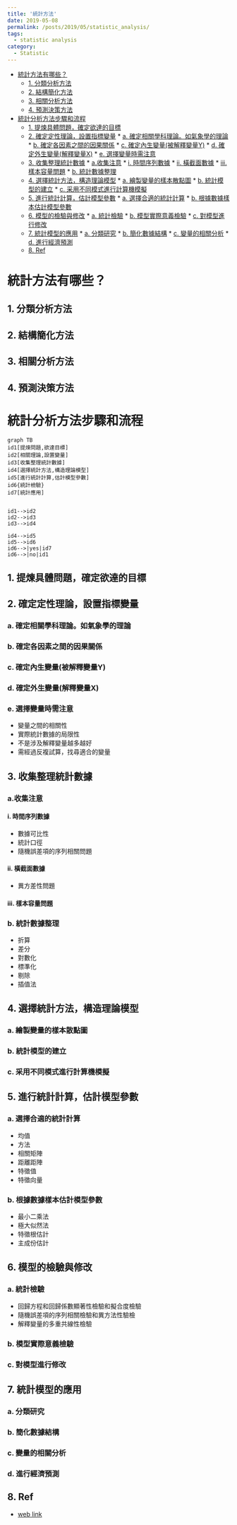 ```yaml
---
title: '統計方法'
date: 2019-05-08
permalink: /posts/2019/05/statistic_analysis/
tags:
  - statistic analysis
category:
  - Statistic
---
```

<!-- @import "[TOC]" {cmd="toc" depthFrom=1 depthTo=6 orderedList=false} -->

<!-- code_chunk_output -->

* [統計方法有哪些？](#統計方法有哪些)
	* [1. 分類分析方法](#1-分類分析方法)
	* [2. 結構簡化方法](#2-結構簡化方法)
	* [3. 相關分析方法](#3-相關分析方法)
	* [4. 預測決策方法](#4-預測決策方法)
* [統計分析方法步驟和流程](#統計分析方法步驟和流程)
	* [1. 提煉具體問題，確定欲達的目標](#1-提煉具體問題確定欲達的目標)
	* [2. 確定定性理論，設置指標變量](#2-確定定性理論設置指標變量)
			* [a. 確定相關學科理論。如氣象學的理論](#a-確定相關學科理論-如氣象學的理論)
			* [b. 確定各因素之間的因果關係](#b-確定各因素之間的因果關係)
			* [c. 確定內生變量(被解釋變量Y)](#c-確定內生變量被解釋變量y)
			* [d. 確定外生變量(解釋變量X)](#d-確定外生變量解釋變量x)
			* [e. 選擇變量時需注意](#e-選擇變量時需注意)
	* [3. 收集整理統計數據](#3-收集整理統計數據)
			* [a.收集注意](#a收集注意)
				* [i. 時間序列數據](#i-時間序列數據)
				* [ii. 橫截面數據](#ii-橫截面數據)
				* [iii. 樣本容量問題](#iii-樣本容量問題)
			* [b. 統計數據整理](#b-統計數據整理)
	* [4. 選擇統計方法，構造理論模型](#4-選擇統計方法構造理論模型)
			* [a. 繪製變量的樣本散點圖](#a-繪製變量的樣本散點圖)
			* [b. 統計模型的建立](#b-統計模型的建立)
			* [c. 采用不同模式進行計算機模擬](#c-采用不同模式進行計算機模擬)
	* [5. 進行統計計算，估計模型參數](#5-進行統計計算估計模型參數)
			* [a. 選擇合適的統計計算](#a-選擇合適的統計計算)
			* [b. 根據數據樣本估計模型參數](#b-根據數據樣本估計模型參數)
	* [6. 模型的檢驗與修改](#6-模型的檢驗與修改)
			* [a. 統計檢驗](#a-統計檢驗)
			* [b. 模型實際意義檢驗](#b-模型實際意義檢驗)
			* [c. 對模型進行修改](#c-對模型進行修改)
	* [7. 統計模型的應用](#7-統計模型的應用)
			* [a. 分類研究](#a-分類研究)
			* [b. 簡化數據結構](#b-簡化數據結構)
			* [c. 變量的相關分析](#c-變量的相關分析)
			* [d. 進行經濟預測](#d-進行經濟預測)
	* [8. Ref](#8-ref)

<!-- /code_chunk_output -->


# 統計方法有哪些？
## 1. 分類分析方法

## 2. 結構簡化方法

## 3. 相關分析方法

## 4. 預測決策方法

# 統計分析方法步驟和流程

```mermaid
graph TB
id1[提煉問題,欲達目標]
id2[相關理論,設置變量]
id3[收集整理統計數據]
id4[選擇統計方法,構造理論模型]
id5[進行統計計算,估計模型參數]
id6{統計檢驗}
id7[統計應用]


id1-->id2
id2-->id3
id3-->id4

id4-->id5
id5-->id6
id6-->|yes|id7
id6-->|no|id1

```

## 1. 提煉具體問題，確定欲達的目標
## 2. 確定定性理論，設置指標變量
### a. 確定相關學科理論。如氣象學的理論
### b. 確定各因素之間的因果關係
### c. 確定內生變量(被解釋變量Y)
### d. 確定外生變量(解釋變量X)
### e. 選擇變量時需注意
- 變量之間的相關性
- 實際統計數據的局限性
- 不是涉及解釋變量越多越好
- 需經過反複試算，找尋適合的變量

## 3. 收集整理統計數據
### a.收集注意
#### i. 時間序列數據
- 數據可比性
- 統計口徑
- 隨機誤差項的序列相關問題

#### ii. 橫截面數據
- 異方差性問題

#### iii. 樣本容量問題

### b. 統計數據整理
- 折算
- 差分
- 對數化
- 標準化
- 剔除
- 插值法

## 4. 選擇統計方法，構造理論模型
### a. 繪製變量的樣本散點圖
### b. 統計模型的建立
### c. 采用不同模式進行計算機模擬

## 5. 進行統計計算，估計模型參數
### a. 選擇合適的統計計算
- 均值
- 方法
- 相關矩陣
- 距離距陣
- 特徵值
- 特徵向量
### b. 根據數據樣本估計模型參數
- 最小二乘法
- 極大似然法
- 特徵根估計
- 主成份估計

## 6. 模型的檢驗與修改

### a. 統計檢驗
- 回歸方程和回歸係數顯著性檢驗和擬合度檢驗
- 隨機誤差項的序列相關檢驗和異方法性驗檢
- 解釋變量的多重共線性檢驗

### b. 模型實際意義檢驗
### c. 對模型進行修改

## 7. 統計模型的應用

### a. 分類研究
### b. 簡化數據結構
### c. 變量的相關分析
### d. 進行經濟預測


## 8. Ref
- [web link](https://wenku.baidu.com/view/908c908f998fcc22bdd10d16.html)




